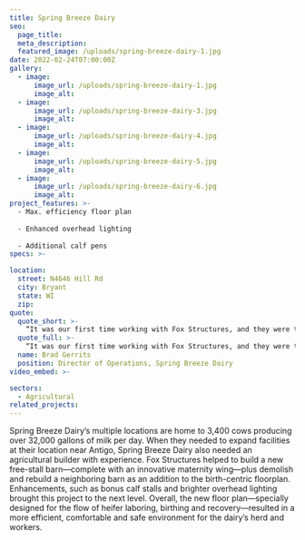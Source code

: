 ```yaml
---
title: Spring Breeze Dairy
seo:
  page_title:
  meta_description:
  featured_image: /uploads/spring-breeze-dairy-1.jpg
date: 2022-02-24T07:00:00Z
gallery: 
  - image: 
      image_url: /uploads/spring-breeze-dairy-1.jpg
      image_alt:
  - image: 
      image_url: /uploads/spring-breeze-dairy-3.jpg
      image_alt:
  - image: 
      image_url: /uploads/spring-breeze-dairy-4.jpg
      image_alt:
  - image: 
      image_url: /uploads/spring-breeze-dairy-5.jpg
      image_alt:
  - image: 
      image_url: /uploads/spring-breeze-dairy-6.jpg
      image_alt:
project_features: >-
  - Max. efficiency floor plan
  
  - Enhanced overhead lighting
  
  - Additional calf pens
specs: >-

location:
  street: N4646 Hill Rd
  city: Bryant
  state: WI
  zip:
quote:
  quote_short: >-
    “It was our first time working with Fox Structures, and they were the right choice, not only for price but their quality and professionalism as well.”
  quote_full: >-
    “It was our first time working with Fox Structures, and they were the right choice, not only for price but their quality and professionalism as well. First and foremost, communication is most important, and they excelled at that, from design to finish, especially on the day-to-day build and coordinating subcontractors. They had a lot of attention to detail. Anytime you build on an existing operational dairy, it’s chaotic. They were good at staying efficient so we could stay efficient. They also had ideas to cut cost while maintaining quality and integrity, which was especially helpful with cost of materials right now. I would absolutely recommend Fox Structures to others.”
  name: Brad Gerrits
  position: Director of Operations, Spring Breeze Dairy
video_embed: >-

sectors:
  - Agricultural
related_projects: 
---
```


Spring Breeze Dairy’s multiple locations are home to 3,400 cows producing over 32,000 gallons of milk per day. When they needed to expand facilities at their location near Antigo, Spring Breeze Dairy also needed an agricultural builder with experience. Fox Structures helped to build a new free-stall barn—complete with an innovative maternity wing—plus demolish and rebuild a neighboring barn as an addition to the birth-centric floorplan. Enhancements, such as bonus calf stalls and brighter overhead lighting brought this project to the next level. Overall, the new floor plan—specially designed for the flow of heifer laboring, birthing and recovery—resulted in a more efficient, comfortable and safe environment for the dairy’s herd and workers.
